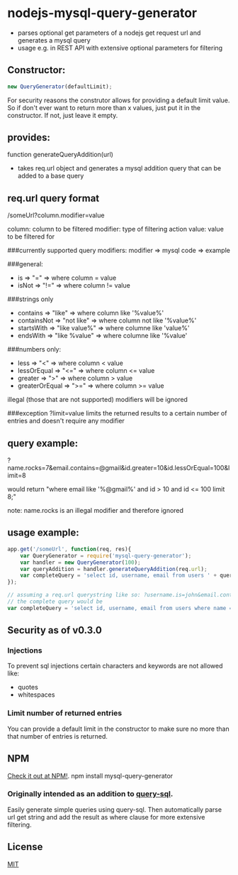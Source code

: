 nodejs-mysql-query-generator
============================

- parses optional get parameters of a nodejs get request url and generates a mysql query
- usage e.g. in REST API with extensive optional parameters for filtering

Constructor:
------------
```js
new QueryGenerator(defaultLimit);
```
For security reasons the construtor allows for providing a default limit value.
So if don't ever want to return more than x values, just put it in the constructor. If not, just leave it empty.

provides:
---------
function generateQueryAddition(url)
- takes req.url object and generates a mysql addition query that can be added to a base query

req.url query format
--------------------
/someUrl?column.modifier=value

column: column to be filtered
modifier: type of filtering action
value: value to be filtered for

###currently supported query modifiers:
modifier => mysql code => example

###general:
- is => "=" => where column = value
- isNot => "!=" => where column != value

###strings only
- contains => "like" => where column like '%value%'
- containsNot => "not like" => where column not like '%value%'
- startsWith => "like value%" => where columne like 'value%'
- endsWith => "like %value" => where columne like '%value'

###numbers only:
- less => "<" => where column < value
- lessOrEqual => "<=" => where column <= value
- greater => ">" => where column > value
- greaterOrEqual => ">=" => where column >= value

illegal (those that are not supported) modifiers will be ignored

###exception
?limit=value
limits the returned results to a certain number of entries and doesn't require any modifier

query example:
--------------
?name.rocks=7&email.contains=@gmail&id.greater=10&id.lessOrEqual=100&limit=8

would return
"where email like '%@gmail%' and id > 10 and id <= 100 limit 8;"

note: name.rocks is an illegal modifier and therefore ignored

usage example:
--------------
```js
app.get('/someUrl', function(req, res){
    var QueryGenerator = require('mysql-query-generator');
    var handler = new QueryGenerator(100);
    var queryAddition = handler.generateQueryAddition(req.url);
    var completeQuery = 'select id, username, email from users ' + queryAddition;
});

// assuming a req.url querystring like so: ?username.is=john&email.contains=john.doe&id.greaterOrEqual=10&limit=5
// the complete query would be
var completeQuery = 'select id, username, email from users where name = \'john\' and email like \'%john.doe%\' and id >= 10 limit 5;
```

Security as of v0.3.0
------------------------
### Injections
To prevent sql injections certain characters and keywords are not allowed like:
- quotes
- whitespaces

### Limit number of returned entries
You can provide a default limit in the constructor to make sure no more than that number of entries is returned.

NPM
---
[Check it out at NPM!](https://www.npmjs.org/package/mysql-query-generator).
npm install mysql-query-generator

### Originally intended as an addition to [query-sql](https://www.npmjs.org/package/query-sql).
Easily generate simple queries using query-sql. Then automatically parse url get string and add the result as where clause for more extensive filtering.

License
-------
[MIT](http://cheeaun.mit-license.org/)


